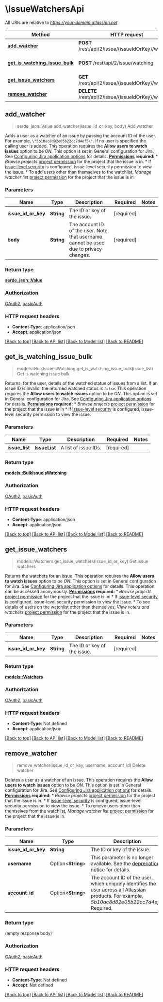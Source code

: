 # \IssueWatchersApi

All URIs are relative to *https://your-domain.atlassian.net*

Method | HTTP request | Description
------------- | ------------- | -------------
[**add_watcher**](IssueWatchersApi.md#add_watcher) | **POST** /rest/api/2/issue/{issueIdOrKey}/watchers | Add watcher
[**get_is_watching_issue_bulk**](IssueWatchersApi.md#get_is_watching_issue_bulk) | **POST** /rest/api/2/issue/watching | Get is watching issue bulk
[**get_issue_watchers**](IssueWatchersApi.md#get_issue_watchers) | **GET** /rest/api/2/issue/{issueIdOrKey}/watchers | Get issue watchers
[**remove_watcher**](IssueWatchersApi.md#remove_watcher) | **DELETE** /rest/api/2/issue/{issueIdOrKey}/watchers | Delete watcher



## add_watcher

> serde_json::Value add_watcher(issue_id_or_key, body)
Add watcher

Adds a user as a watcher of an issue by passing the account ID of the user. For example, `\"5b10ac8d82e05b22cc7d4ef5\"`. If no user is specified the calling user is added.  This operation requires the **Allow users to watch issues** option to be *ON*. This option is set in General configuration for Jira. See [Configuring Jira application options](https://confluence.atlassian.com/x/uYXKM) for details.  **[Permissions](#permissions) required:**   *  *Browse projects* [project permission](https://confluence.atlassian.com/x/yodKLg) for the project that the issue is in.  *  If [issue-level security](https://confluence.atlassian.com/x/J4lKLg) is configured, issue-level security permission to view the issue.  *  To add users other than themselves to the watchlist, *Manage watcher list* [project permission](https://confluence.atlassian.com/x/yodKLg) for the project that the issue is in.

### Parameters


Name | Type | Description  | Required | Notes
------------- | ------------- | ------------- | ------------- | -------------
**issue_id_or_key** | **String** | The ID or key of the issue. | [required] |
**body** | **String** | The account ID of the user. Note that username cannot be used due to privacy changes. | [required] |

### Return type

[**serde_json::Value**](serde_json::Value.md)

### Authorization

[OAuth2](../README.md#OAuth2), [basicAuth](../README.md#basicAuth)

### HTTP request headers

- **Content-Type**: application/json
- **Accept**: application/json

[[Back to top]](#) [[Back to API list]](../README.md#documentation-for-api-endpoints) [[Back to Model list]](../README.md#documentation-for-models) [[Back to README]](../README.md)


## get_is_watching_issue_bulk

> models::BulkIssueIsWatching get_is_watching_issue_bulk(issue_list)
Get is watching issue bulk

Returns, for the user, details of the watched status of issues from a list. If an issue ID is invalid, the returned watched status is `false`.  This operation requires the **Allow users to watch issues** option to be *ON*. This option is set in General configuration for Jira. See [Configuring Jira application options](https://confluence.atlassian.com/x/uYXKM) for details.  **[Permissions](#permissions) required:**   *  *Browse projects* [project permission](https://confluence.atlassian.com/x/yodKLg) for the project that the issue is in  *  If [issue-level security](https://confluence.atlassian.com/x/J4lKLg) is configured, issue-level security permission to view the issue.

### Parameters


Name | Type | Description  | Required | Notes
------------- | ------------- | ------------- | ------------- | -------------
**issue_list** | [**IssueList**](IssueList.md) | A list of issue IDs. | [required] |

### Return type

[**models::BulkIssueIsWatching**](BulkIssueIsWatching.md)

### Authorization

[OAuth2](../README.md#OAuth2), [basicAuth](../README.md#basicAuth)

### HTTP request headers

- **Content-Type**: application/json
- **Accept**: application/json

[[Back to top]](#) [[Back to API list]](../README.md#documentation-for-api-endpoints) [[Back to Model list]](../README.md#documentation-for-models) [[Back to README]](../README.md)


## get_issue_watchers

> models::Watchers get_issue_watchers(issue_id_or_key)
Get issue watchers

Returns the watchers for an issue.  This operation requires the **Allow users to watch issues** option to be *ON*. This option is set in General configuration for Jira. See [Configuring Jira application options](https://confluence.atlassian.com/x/uYXKM) for details.  This operation can be accessed anonymously.  **[Permissions](#permissions) required:**   *  *Browse projects* [project permission](https://confluence.atlassian.com/x/yodKLg) for the project that the issue is ini  *  If [issue-level security](https://confluence.atlassian.com/x/J4lKLg) is configured, issue-level security permission to view the issue.  *  To see details of users on the watchlist other than themselves, *View voters and watchers* [project permission](https://confluence.atlassian.com/x/yodKLg) for the project that the issue is in.

### Parameters


Name | Type | Description  | Required | Notes
------------- | ------------- | ------------- | ------------- | -------------
**issue_id_or_key** | **String** | The ID or key of the issue. | [required] |

### Return type

[**models::Watchers**](Watchers.md)

### Authorization

[OAuth2](../README.md#OAuth2), [basicAuth](../README.md#basicAuth)

### HTTP request headers

- **Content-Type**: Not defined
- **Accept**: application/json

[[Back to top]](#) [[Back to API list]](../README.md#documentation-for-api-endpoints) [[Back to Model list]](../README.md#documentation-for-models) [[Back to README]](../README.md)


## remove_watcher

> remove_watcher(issue_id_or_key, username, account_id)
Delete watcher

Deletes a user as a watcher of an issue.  This operation requires the **Allow users to watch issues** option to be *ON*. This option is set in General configuration for Jira. See [Configuring Jira application options](https://confluence.atlassian.com/x/uYXKM) for details.  **[Permissions](#permissions) required:**   *  *Browse projects* [project permission](https://confluence.atlassian.com/x/yodKLg) for the project that the issue is in.  *  If [issue-level security](https://confluence.atlassian.com/x/J4lKLg) is configured, issue-level security permission to view the issue.  *  To remove users other than themselves from the watchlist, *Manage watcher list* [project permission](https://confluence.atlassian.com/x/yodKLg) for the project that the issue is in.

### Parameters


Name | Type | Description  | Required | Notes
------------- | ------------- | ------------- | ------------- | -------------
**issue_id_or_key** | **String** | The ID or key of the issue. | [required] |
**username** | Option<**String**> | This parameter is no longer available. See the [deprecation notice](https://developer.atlassian.com/cloud/jira/platform/deprecation-notice-user-privacy-api-migration-guide/) for details. |  |
**account_id** | Option<**String**> | The account ID of the user, which uniquely identifies the user across all Atlassian products. For example, *5b10ac8d82e05b22cc7d4ef5*. Required. |  |

### Return type

 (empty response body)

### Authorization

[OAuth2](../README.md#OAuth2), [basicAuth](../README.md#basicAuth)

### HTTP request headers

- **Content-Type**: Not defined
- **Accept**: Not defined

[[Back to top]](#) [[Back to API list]](../README.md#documentation-for-api-endpoints) [[Back to Model list]](../README.md#documentation-for-models) [[Back to README]](../README.md)


